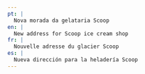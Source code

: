 ```yaml
---
pt: |
  Nova morada da gelataria Scoop
en: |
  New address for Scoop ice cream shop
fr: |
  Nouvelle adresse du glacier Scoop
es: |
  Nueva dirección para la heladería Scoop
---
```

